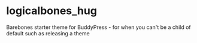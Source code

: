 logicalbones_hug
================

Barebones starter theme for BuddyPress - for when you can't be a child of default such as releasing a theme